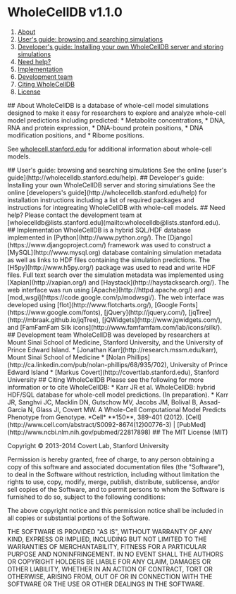 # WholeCellDB v1.1.0

<a name="table_of_contents"/>

1. [About](#about)
2. [User's guide: browsing and searching simulations](#users)
3. [Developer's guide: Installing your own WholeCellDB server and storing simulations](#developers)
4. [Need help?](#help)
5. [Implementation](#implementation)
6. [Development team](#team)
7. [Citing WholeCellDB](#citing)
8. [License](#license)


<a name="about"/>
## About
WholeCellDB is a database of whole-cell model simulations designed to make it easy for researchers to explore and analyze whole-cell model predictions including predicted:
* Metabolite concentrations,
* DNA, RNA and protein expression,
* DNA-bound protein positions,
* DNA modification positions, and
* Ribome positions.

See [wholecell.stanford.edu](http://wholecell.stanford.edu) for additional information about whole-cell models.

<a name="users"/>
## User's guide: browsing and searching simulations
See the online [user's guide](http://wholecelldb.stanford.edu/help).

<a name="developers"/>
## Developer's guide: Installing your own WholeCellDB server and storing simulations
See the online [developers's guide](http://wholecelldb.stanford.edu/help) for installation instructions including a list of required packages and instructions for integreating WholeCellDB with whole-cell models.

<a name="help"/>
## Need help?
Please contact the development team at [wholecelldb@lists.stanford.edu](mailto:wholecelldb@lists.stanford.edu).

<a name="implementation"/>
## Implementation
WholeCellDB is a hybrid SQL/HDF database implemented in [Python](http://www.python.org/). The [Django](https://www.djangoproject.com/) framework was used to construct a [MySQL](http://www.mysql.org) database containing simulation metadata as well as links to HDF files containing the simulation predictions. The [H5py](http://www.h5py.org/) package was used to read and write HDF files. Full text search over the simulation metadata was implemented using [Xapian](http://xapian.org/) and [Haystack](http://haystacksearch.org/). The web interface was run using [Apache](http://httpd.apache.org/) and [mod_wsgi](https://code.google.com/p/modwsgi/). The web interface was developed using [flot](http://www.flotcharts.org/), [Google Fonts](https://www.google.com/fonts), [jQuery](http://jquery.com/), [jqTree](http://mbraak.github.io/jqTree), [jQWidgets](http://www.jqwidgets.com/), and [FamFamFam Silk icons](http://www.famfamfam.com/lab/icons/silk/).

<a name="team"/>
## Development team
WholeCellDB was developed by researchers at Mount Sinai School of Medicine, Stanford University, and the University of Prince Edward Island.
* [Jonathan Karr](http://research.mssm.edu/karr), Mount Sinai School of Medicine
* [Nolan Phillips](http://ca.linkedin.com/pub/nolan-phillips/68/935/702), University of Prince Edward Island
* [Markus Covert](http://covertlab.stanford.edu), Stanford University

<a name="citing"/>
## Citing WholeCellDB
Please see the following for more information or to cite WholeCellDB:
* Karr JR et al. WholeCellDB: hybrid HDF/SQL database for whole-cell model predictions. (In preparation).
* Karr JR, Sanghvi JC, Macklin DN, Gutschow MV, Jacobs JM, Bolival B, Assad-Garcia N, Glass JI, Covert MW. A Whole-Cell Computational Model Predicts Phenotype from Genotype. *Cell* **150**, 389-401 (2012). [Cell](http://www.cell.com/abstract/S0092-8674(12)00776-3) | [PubMed](http://www.ncbi.nlm.nih.gov/pubmed/22817898)

<a name="license"/>
## The MIT License (MIT)

Copyright &copy; 2013-2014 Covert Lab, Stanford University

Permission is hereby granted, free of charge, to any person obtaining a copy of this software and associated documentation files (the "Software"), to deal in the Software without restriction, including without limitation the rights to use, copy, modify, merge, publish, distribute, sublicense, and/or sell copies of the Software, and to permit persons to whom the Software is furnished to do so, subject to the following conditions:

The above copyright notice and this permission notice shall be included in all copies or substantial portions of the Software.

THE SOFTWARE IS PROVIDED "AS IS", WITHOUT WARRANTY OF ANY KIND, EXPRESS OR IMPLIED, INCLUDING BUT NOT LIMITED TO THE WARRANTIES OF MERCHANTABILITY, FITNESS FOR A PARTICULAR PURPOSE AND NONINFRINGEMENT. IN NO EVENT SHALL THE AUTHORS OR COPYRIGHT HOLDERS BE LIABLE FOR ANY CLAIM, DAMAGES OR OTHER LIABILITY, WHETHER IN AN ACTION OF CONTRACT, TORT OR OTHERWISE, ARISING FROM, OUT OF OR IN CONNECTION WITH THE SOFTWARE OR THE USE OR OTHER DEALINGS IN THE SOFTWARE.
